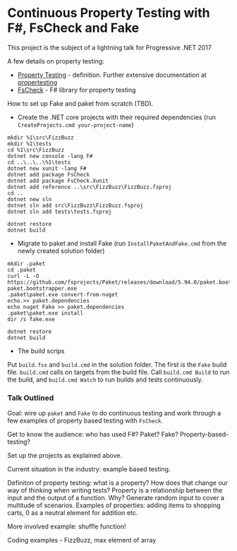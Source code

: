 # Continuous Property Testing with F#, FsCheck and Fake 

This project is the subject of a lightning talk for Progressive .NET 2017 

A few details on property testing:
  * [Property Testing](https://en.wikipedia.org/wiki/Property_testing) - definition. Further extensive documentation at [propertesting](http://propertesting.com)
  * [FsCheck](https://github.com/fscheck/FsCheck) - F# library for property testing 

How to set up Fake and paket from scratch (TBD). 

  * Create the .NET core projects with their required dependencies (run `CreateProjects.cmd your-project-name`)

```
mkdir %1\src\FizzBuzz
mkdir %1\tests 
cd %1\src\FizzBuzz 
dotnet new console -lang F#
cd ..\..\..\%1\tests
dotnet new xunit -lang F# 
dotnet add package FsCheck
dotnet add package FsCheck.Xunit
dotnet add reference ..\src\FizzBuzz\FizzBuzz.fsproj
cd ..
dotnet new sln 
dotnet sln add src\FizzBuzz\FizzBuzz.fsproj
dotnet sln add tests\tests.fsproj

dotnet restore
dotnet build  
```  

  * Migrate to paket and install Fake (run `InstallPaketAndFake.cmd` from the newly created solution folder) 

```
mkdir .paket
cd .paket 
curl -L -O https://github.com/fsprojects/Paket/releases/download/5.94.0/paket.bootstrapper.exe 
paket.bootstrapper.exe
.paket\paket.exe convert-from-nuget 
echo.>> paket.dependencies
echo nuget Fake >> paket.dependencies
.paket\paket.exe install
dir /s fake.exe

dotnet restore
dotnet build
```

  * The build scrips 

Put `build.fsx` and `build.cmd` in the solution folder. The first is the `Fake` build file. `build.cmd` calls on targets from the build file. Call `build.cmd Build` to run the build, and `build.cmd Watch` to run builds and tests continuously. 

### Talk Outlined

Goal: wire up `paket` and `Fake` to do continuous testing and work through a few examples of property based testing with `FsCheck`.

Get to know the audience: who has used F#? Paket? Fake? Property-based-testing?

Set up the projects as explained above.  

Current situation in the industry: example based testing.

Definiton of property testing: what is a property? How does that change our way of thinking when writing tests? Property is a relationship between the input and the output of a function. Why? Generate random input to cover a multitude of scenarios. Examples of properties: adding items to shopping carts, 0 as a neutral element for addition etc. 

More involved example: shuffle function!

Coding examples - FizzBuzz, max element of array